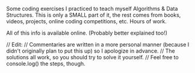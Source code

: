 Some coding exercises I practiced to teach myself Algorithms & Data Structures.
This is only a SMALL part of it, the rest comes from books, videos, projects, online coding competitions, etc. Hours of work.

All of this info is available online. (Probably better explained too!)

// Edit:
// Commentaries are written in a more personal manner (because I didn't originally plan to put this up) so I apologize in advance.
// The solutions all work, so you should try to solve it yourself.
// Feel free to console.log() the steps, though.
